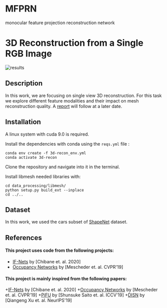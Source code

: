 # MFPRN
monocular feature projection reconstruction network

# 3D Reconstruction from a Single RGB Image

![results](results.png)


## Description
In this work, we are focusing on single view 3D reconstruction. For this task we explore different feature modalities and their impact on mesh reconstruction quality. A [report](...) will follow at a later date.

## Installation
A linux system with cuda 9.0 is required.

Install the dependencies with conda using the `reqs.yml` file :
```
conda env create -f 3d-recon_env.yml
conda activate 3d-recon
```
Clone the repository and navigate into it in the terminal.

Install libmesh needed libraries with:
```
cd data_processing/libmesh/
python setup.py build_ext --inplace
cd ../..
```
## Dataset
In this work, we used the cars subset of [ShapeNet](https://shapenet.org/) dataset.

## References

#### This project uses code from the following projects:
+ [IF-Nets](https://github.com/jchibane/if-net) by [Chibane et. al. 2020] 
+ [Occupancy Networks](https://github.com/autonomousvision/occupancy_networks) by [Mescheder et. al. CVPR'19] 

#### This project is mainly inspired from the following papers:
+[IF-Nets](https://arxiv.org/abs/2003.01456) by [Chibane et. al. 2020] 
+[Occupancy Networks](https://github.com/autonomousvision/occupancy_networks) by [Mescheder et. al. CVPR'19] 
+[PiFU](https://shunsukesaito.github.io/PIFu/) by [Shunsuke Saito et. al. ICCV'19]
+[DISN](https://github.com/laughtervv/DISN) by [Qiangeng Xu et. al. NeurIPS'19]
